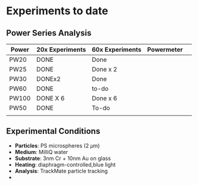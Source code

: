 # Experiments to date

## Power Series Analysis
| Power | 20x Experiments | 60x Experiments | Powermeter |     |
| ----- | --------------- | --------------- | ---------- | --- |
| PW20  | DONE            | Done            |            |     |
| PW25  | DONE            | Done x 2        |            |     |
| PW30  | DONEx2          | Done            |            |     |
| PW60  | DONE            | to-do           |            |     |
| PW100 | DONE X 6        | Done x 6        |            |     |
| PW50  | DONE            | To-do           |            |     |
|       |                 |                 |            |     |

## Experimental Conditions
- **Particles**: PS microspheres (2 $\mu$m)
- **Medium**: MilliQ water
- **Substrate**: 3nm Cr + 10nm Au on glass
- **Heating**: diaphragm-controlled,blue light
- **Analysis**: TrackMate particle tracking
-
 